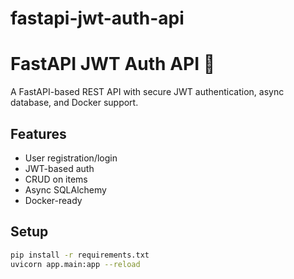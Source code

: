 # fastapi-jwt-auth-api
# FastAPI JWT Auth API 🚀

A FastAPI-based REST API with secure JWT authentication, async database, and Docker support.

## Features
- User registration/login
- JWT-based auth
- CRUD on items
- Async SQLAlchemy
- Docker-ready

## Setup
```bash
pip install -r requirements.txt
uvicorn app.main:app --reload
